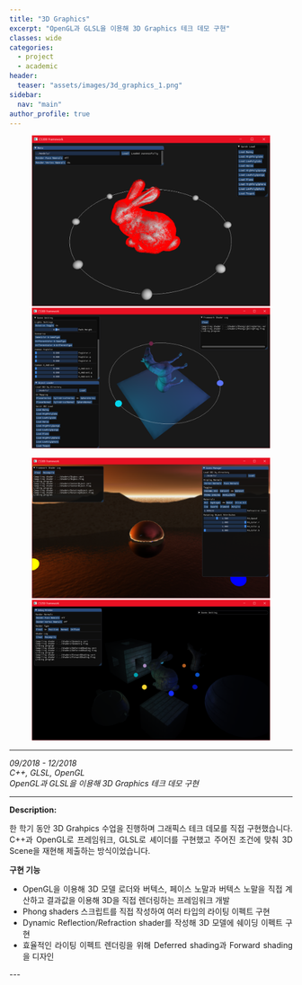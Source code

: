 ```yaml
---
title: "3D Graphics"
excerpt: "OpenGL과 GLSL을 이용해 3D Graphics 테크 데모 구현"
classes: wide
categories: 
  - project
  - academic
header:
  teaser: "assets/images/3d_graphics_1.png"
sidebar:
  nav: "main"
author_profile: true
---
```


<figure class="half">
    <a href="/assets/images/3d_graphics_1.png"><img src="/assets/images/3d_graphics_1.png"></a>
    <a href="/assets/images/3d_graphics_2.png"><img src="/assets/images/3d_graphics_2.png"></a>
</figure>
<figure class="half">
    <a href="/assets/images/3d_graphics_3.png"><img src="/assets/images/3d_graphics_3.png"></a>
    <a href="/assets/images/3d_graphics_4.png"><img src="/assets/images/3d_graphics_4.png"></a>
</figure>

---
*09/2018 - 12/2018*  
*C++, GLSL, OpenGL*  
*OpenGL과 GLSL을 이용해 3D Graphics 테크 데모 구현*  

---
**Description:**  
<div style="text-align: justify" markdown="1">

한 학기 동안 3D Grahpics 수업을 진행하며 그래픽스 테크 데모를 직접 구현했습니다.
C++과 OpenGL로 프레임워크, GLSL로 셰이더를 구현했고 주어진 조건에 맞춰 3D Scene을 재현해 제출하는 방식이었습니다.

**구현 기능**
 - OpenGL을 이용해 3D 모델 로더와 버텍스, 페이스 노말과 버텍스 노말을 직접 계산하고 결과값을 이용해 3D을 직접 렌더링하는 프레임워크 개발
 - Phong shaders 스크립트를 직접 작성하여 여러 타입의 라이팅 이펙트 구현
 - Dynamic Reflection/Refraction shader를 작성해 3D 모델에 쉐이딩 이펙트 구현
 - 효율적인 라이팅 이펙트 렌더링을 위해 Deferred shading과 Forward shading을 디자인
</div>
---
